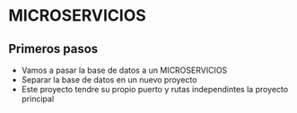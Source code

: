 # MICROSERVICIOS

## Primeros pasos
* Vamos a pasar la base de datos a un MICROSERVICIOS
* Separar la base de datos en un nuevo proyecto
* Este proyecto tendre su propio puerto y rutas independintes la proyecto principal
